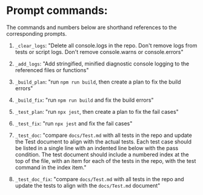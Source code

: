 # Prompt commands:

The commands and numbers below are shorthand references to the corresponding prompts.

1. `_clear_logs`: "Delete all console.logs in the repo. Don't remove logs from tests or script logs. Don't remove console.warns or console.errors"

2. `_add_logs`: "Add stringified, minified diagnostic console logging to the referenced files or functions"

3. `_build_plan`: "run `npm run build`, then create a plan to fix the build errors"

4. `_build_fix`: "run `npm run build` and fix the build errors"

5. `_test_plan`: "run `npx jest`, then create a plan to fix the fail cases"

6. `_test_fix`: "run `npx jest` and fix the fail cases"

7. `_test_doc`: "compare `docs/Test.md` with all tests in the repo and update the Test document to align with the actual tests. Each test case should be listed in a single line with an indented line below with the pass condition. The test document should include a numbered index at the top of the file, with an item for each of the tests in the repo, with the test command in the index item."

8. `_test_doc_fix`: "compare `docs/Test.md` with all tests in the repo and update the tests to align with the `docs/Test.md` document"
